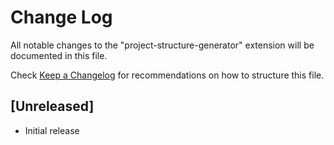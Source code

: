 # Change Log

All notable changes to the "project-structure-generator" extension will be documented in this file.

Check [Keep a Changelog](http://keepachangelog.com/) for recommendations on how to structure this file.

## [Unreleased]

- Initial release